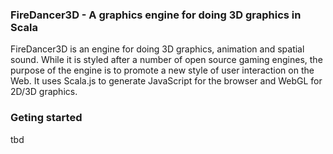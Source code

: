 ### FireDancer3D - A graphics engine for doing 3D graphics in Scala

FireDancer3D is an engine for doing 3D graphics, animation and spatial sound. While it is styled after a number of open source gaming engines, the purpose of the engine is to promote a new style of user interaction on the Web. It uses Scala.js to generate JavaScript for the browser and WebGL for 2D/3D graphics.  

### Geting started
tbd